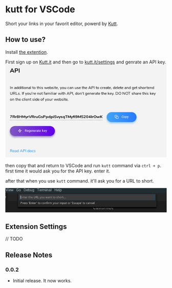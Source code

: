 # kutt for VSCode

Short your links in your favorit editor, powerd by [Kutt](https://github.com/thedevs-network/kutt).

## How to use?

Install [the extention](https://marketplace.visualstudio.com/items?itemName=mehrad.kutt).

First sign up on [Kutt.it](https://kutt.it) and then go to [kutt.it/settings](https://kutt.it/settings) and genrate an API key.
![API in kutt.it](guid1.png)

then copy that and return to VSCode and run `kutt` command via `ctrl + p`. first time it would ask you for the API key. enter it.

after that when you use `kutt` command. it'll ask you for a URL to short.

![How to short URL](guid2.png)

## Extension Settings
// TODO

## Release Notes

### 0.0.2
- Initial release. It now works.
